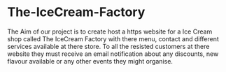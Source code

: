 # The-IceCream-Factory

The Aim of our project is to create host a https website for a Ice Cream shop called The IceCream Factory with there menu, contact and different services available at there store.
To all the resisted customers at there website they must receive an email notification about any discounts, new flavour available or any other events they might organise.
